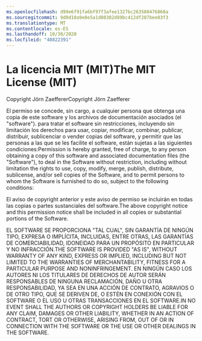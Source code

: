 ```yaml
---
ms.openlocfilehash: d99e6f91fa6bf97f3afee1327bc263580476868a
ms.sourcegitcommit: 9d0d10a9e8e5a1d80382d89bc412df287bee03f3
ms.translationtype: MT
ms.contentlocale: es-ES
ms.lasthandoff: 10/30/2020
ms.locfileid: "48822391"
---
```

<a name="the-mit-license-mit"></a><span data-ttu-id="b82db-101">La licencia MIT (MIT)</span><span class="sxs-lookup"><span data-stu-id="b82db-101">The MIT License (MIT)</span></span>
=====================

<span data-ttu-id="b82db-102">Copyright Jörn Zaefferer</span><span class="sxs-lookup"><span data-stu-id="b82db-102">Copyright Jörn Zaefferer</span></span>

<span data-ttu-id="b82db-103">El permiso se concede, sin cargo, a cualquier persona que obtenga una copia de este software y los archivos de documentación asociados (el "software"). para tratar el software sin restricciones, incluyendo sin limitación los derechos para usar, copiar, modificar, combinar, publicar, distribuir, sublicenciar o vender copias del software, y permitir que las personas a las que se les facilite el software, están sujetas a las siguientes condiciones:</span><span class="sxs-lookup"><span data-stu-id="b82db-103">Permission is hereby granted, free of charge, to any person obtaining a copy of this software and associated documentation files (the "Software"), to deal in the Software without restriction, including without limitation the rights to use, copy, modify, merge, publish, distribute, sublicense, and/or sell copies of the Software, and to permit persons to whom the Software is furnished to do so, subject to the following conditions:</span></span>

<span data-ttu-id="b82db-104">El aviso de copyright anterior y este aviso de permiso se incluirán en todas las copias o partes sustanciales del software.</span><span class="sxs-lookup"><span data-stu-id="b82db-104">The above copyright notice and this permission notice shall be included in all copies or substantial portions of the Software.</span></span>

<span data-ttu-id="b82db-105">EL SOFTWARE SE PROPORCIONA "TAL CUAL", SIN GARANTÍA DE NINGÚN TIPO, EXPRESA O IMPLÍCITA, INCLUIDAS, ENTRE OTRAS, LAS GARANTÍAS DE COMERCIABILIDAD, IDONEIDAD PARA UN PROPÓSITO EN PARTICULAR Y NO INFRACCIÓN.</span><span class="sxs-lookup"><span data-stu-id="b82db-105">THE SOFTWARE IS PROVIDED "AS IS", WITHOUT WARRANTY OF ANY KIND, EXPRESS OR IMPLIED, INCLUDING BUT NOT LIMITED TO THE WARRANTIES OF MERCHANTABILITY, FITNESS FOR A PARTICULAR PURPOSE AND NONINFRINGEMENT.</span></span> <span data-ttu-id="b82db-106">EN NINGÚN CASO LOS AUTORES NI LOS TITULARES DE DERECHOS DE AUTOR SERÁN RESPONSABLES DE NINGUNA RECLAMACIÓN, DAÑO U OTRA RESPONSABILIDAD, YA SEA EN UNA ACCIÓN DE CONTRATO, AGRAVIOS O DE OTRO TIPO, QUE SE DERIVEN DE, O ESTÉN EN CONEXIÓN CON EL SOFTWARE O EL USO U OTRAS TRANSACCIONES EN EL SOFTWARE.</span><span class="sxs-lookup"><span data-stu-id="b82db-106">IN NO EVENT SHALL THE AUTHORS OR COPYRIGHT HOLDERS BE LIABLE FOR ANY CLAIM, DAMAGES OR OTHER LIABILITY, WHETHER IN AN ACTION OF CONTRACT, TORT OR OTHERWISE, ARISING FROM, OUT OF OR IN CONNECTION WITH THE SOFTWARE OR THE USE OR OTHER DEALINGS IN THE SOFTWARE.</span></span>
